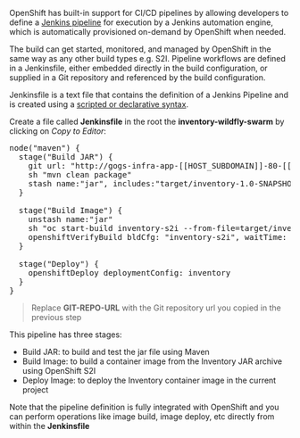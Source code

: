 OpenShift has built-in support for CI/CD pipelines by allowing developers to define
a [Jenkins pipeline](https://jenkins.io/solutions/pipeline/) for execution by a Jenkins
automation engine, which is automatically provisioned on-demand by OpenShift when needed.

The build can get started, monitored, and managed by OpenShift in
the same way as any other build types e.g. S2I. Pipeline workflows are defined in
a Jenkinsfile, either embedded directly in the build configuration, or supplied in
a Git repository and referenced by the build configuration.

Jenkinsfile is a text file that contains the definition of a Jenkins Pipeline
and is created using a [scripted or declarative syntax](https://jenkins.io/doc/book/pipeline/syntax/).

Create a file called **Jenkinsfile** in the root the **inventory-wildfly-swarm** by clicking on
 *Copy to Editor*:

<pre class="file" data-filename="./inventory-wildfly-swarm/Jenkinsfile" data-target="replace">
node("maven") {
  stage("Build JAR") {
    git url: "http://gogs-infra-app-[[HOST_SUBDOMAIN]]-80-[[KATACODA_HOST]].environments.katacoda.com/developer/inventory-wildfly-swarm.git"
    sh "mvn clean package"
    stash name:"jar", includes:"target/inventory-1.0-SNAPSHOT-swarm.jar"
  }

  stage("Build Image") {
    unstash name:"jar"
    sh "oc start-build inventory-s2i --from-file=target/inventory-1.0-SNAPSHOT-swarm.jar"
    openshiftVerifyBuild bldCfg: "inventory-s2i", waitTime: '20', waitUnit: 'min'
  }

  stage("Deploy") {
    openshiftDeploy deploymentConfig: inventory
  }
}
</pre>

> Replace **GIT-REPO-URL** with the Git repository url you copied in the previous step

This pipeline has three stages:

* Build JAR: to build and test the jar file using Maven
* Build Image: to build a container image from the Inventory JAR archive using OpenShift S2I
* Deploy Image: to deploy the Inventory container image in the current project

Note that the pipeline definition is fully integrated with OpenShift and you can
perform operations like image build, image deploy, etc directly from within the **Jenkinsfile**